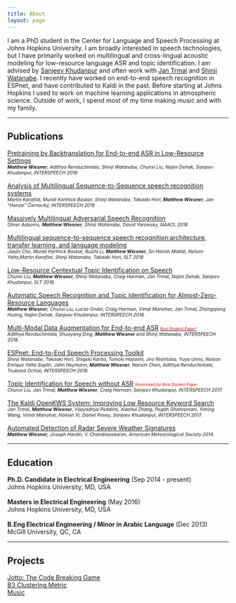 ```yaml
---
title: About
layout: page
---
```

<!-- ![Profile Image]({{ site.url }}/{{ site.picture }}) -->

<p>I am a PhD student in the Center for Language and Speech Processing at Johns
Hopkins University. I am broadly interested in speech technologies, but I
have primarily worked on multilingual and cross-lingual acoustic modeling for
low-resource language ASR and topic identification. I am advised by
<a href="https://www.clsp.jhu.edu/faculty/sanjeev-khudanpur">Sanjeev Khudanpur</a>
and often work with
<a href="https://www.clsp.jhu.edu/faculty/jan-trmal">Jan Trmal</a> and
<a href="https://www.clsp.jhu.edu/faculty/shinji-watanabe">Shinji Watanabe</a>.
I recently have worked on end-to-end speech recognition in ESPnet, and have
contributed to Kaldi in the past. Before starting at Johns Hopkins I used to
work on machine learning applications in atmospheric science. Outside of work,
I spend most of my time making music and with my family.</p>

<hr>

<h2>Publications</h2>

<p><a href="https://arxiv.org/abs/1812.03919">Pretraining by Backtranslation for End-to-end ASR in Low-Resource Settings</a><br />
<em style="font-size: 75%"><strong>Matthew Wiesner</strong>, Adithya Renduchintala, Shinji Watanabe, Chunxi Liu, Najim Dehak, Sanjeev Khudanpur, INTERSPEECH 2019</em></p>

<p><a href="https://arxiv.org/abs/1811.03451">Analysis of Multilingual Sequence-to-Sequence speech recognition systems</a><br />
<em style="font-size: 75%">Martin Karafiát, Murali Karthick Baskar, Shinji Watanabe, Takaaki Hori, <strong>Matthew Wiesner</strong>, Jan "Honza'' Černocký, INTERSPEECH 2019</em></p>

<p><a href="https://www.aclweb.org/anthology/N19-1009">Massively Multilingual Adversarial Speech Recognition</a><br />
<em style="font-size: 75%">Oliver Adaoms, <strong>Matthew Wiesner</strong>, Shinji Watanabe, David Yarowsky, NAACL 2018</em></p>

<p><a href="https://arxiv.org/abs/1810.03459">Multilingual sequence-to-sequence speech recognition:architecture, transfer learning, and language modeling</a><br />
<em style="font-size: 75%">Jaejin Cho, Murali Karthick Baskar, Ruizhi Li, <strong>Matthew Wiesner</strong>, Sri Harish Mallidi, Nelson Yalta,Martin Karafiat, Shinji Watanabe, Takaaki Hori, SLT 2018</em></p>

<p><a href="https://arxiv.org/pdf/1807.06204.pdf">Low-Resource Centextual Topic Identification on Speech</a><br />
<em style="font-size: 75%">Chunxi Liu, <strong>Matthew Wiesner</strong>, Shinji Watanabe, Craig Harman, Jan Trmal, Najim Dehak, Sanjeev Khudanpur, SLT 2018.</em></p>

<p><a href="https://www.isca-speech.org/archive/Interspeech_2018/pdfs/1836.pdf">Automatic Speech Recognition and Topic Identification for Almost-Zero-Resource Languages</a><br />
<em style="font-size: 75%"><strong>Matthew Wiesner</strong>, Chunxi Liu, Lucas Ondel, Craig Harman, Vimal Manohar, Jan Trmal, Zhongqiang Huang, Najim Dehak, Sanjeev Khudanpur, INTERSPEECH 2018.</em></p>

<p><a href="https://www.isca-speech.org/archive/Interspeech_2018/abstracts/2456.html">Multi-Modal Data Augmentation for End-to-end ASR</a>
<a href="https://www.clsp.jhu.edu/2018/09/06/clsp-students-win-best-student-paper-award-at-interspeech-2018/"><em style="font-size: 75%"><small><span style="color:red">Best Student Paper!</span></small></em></a><br />
<em style="font-size: 75%">Adithya Renduchintala, Shuoyang Ding, <strong>Matthew Wiesner</strong> and Shinji Watanabe, INTERSPEECH 2018.</em></p>

<p><a href="https://www.isca-speech.org/archive/Interspeech_2018/abstracts/1456.html">ESPnet: End-to-End Speech Processing Toolkit</a><br />
<em style="font-size: 75%">Shinji Watanabe, Takaaki Hori, Shigeki Karita, Tomoki Hayashi, Jiro Nishitoba, Yuya Unno, Nelson Enrique Yalta Soplin, Jahn Heymann, <strong>Matthew Wiesner</strong>, Nanxin Chen, Adithya Renduchintala, Tsubasa Ochiai, INTERSPEECH 2018.</em></p>

<p><a href="https://www.isca-speech.org/archive/Interspeech_2017/pdfs/1093.PDF">Topic Identification for Speech without ASR</a> <em style="font-size: 75%"><small><span style="color:red">Nominated for Best Student Paper</span></small></em><br />
<em style="font-size: 75%">Chunxi Liu, Jan Trmal, <strong>Matthew Wiesner</strong>, Craig Harman, Sanjeev Khudanpur, INTERSPEECH 2017.</em></p>

<p><a href="https://www.isca-speech.org/archive/Interspeech_2017/pdfs/0601.PDF">The Kaldi OpenKWS System: Improving Low Resource Keyword Search</a><br />
<em style="font-size: 75%">Jan Trmal, <strong>Matthew Wiesner</strong>, Vijayaditya Peddinti, Xiaohui Zhang, Pegah Ghahremani, Yiming Wang, Vimal Manohar, Hainan Xi, Daniel Povey, Sanjeev Khudanpur, INTERSPEECH 2017.</em></p>

<p><a href="https://ams.confex.com/ams/94Annual/webprogram/Paper242901.html">Automated Detection of Radar Severe Weather Signatures</a><br />
<em style="font-size: 75%"><strong>Matthew Wiesner</strong>, Joseph Hardin, V. Chandrasekaran, American Meteorological Society 2014. </em></p>

<hr>

<h2>Education</h2>

<b>Ph.D. Candidate in Electrical Engineering</b> (Sep 2014 - present) <br />
Johns Hopkins University, MD, USA
<br />
<br />
<b>Masters in Electrical Engineering</b> (May 2016) <br />
Johns Hopkins University, MD, USA
<br />
<br />
<b>B.Eng Electrical Engineering / Minor in Arabic Language</b> (Dec 2013) <br />
McGill University, QC, CA

<hr>

<h2>Projects</h2>

<a href="https://github.com/m-wiesner/Jotto">Jotto: The Code Breaking Game</a><br />
<a href="https://github.com/m-wiesner/BCUBED">B3 Clustering Metric</a><br />
<a href="https://soundcloud.com/groschatorange">Music</a>
